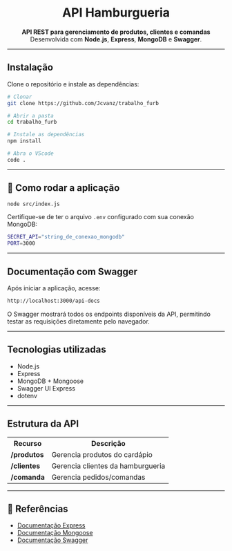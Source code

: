 ﻿<h1 align="center">API Hamburgueria</h1>

<p align="center">
  <b>API REST para gerenciamento de produtos, clientes e comandas</b><br>
  Desenvolvida com <strong>Node.js</strong>, <strong>Express</strong>, <strong>MongoDB</strong> e <strong>Swagger</strong>.
</p>

<hr>

<h2>Instalação</h2>

<p>Clone o repositório e instale as dependências:</p>

```bash
# Clonar
git clone https://github.com/Jcvanz/trabalho_furb

# Abrir a pasta
cd trabalho_furb

# Instale as dependências
npm install

# Abra o VScode
code .
```

<hr> <h2>🚀 Como rodar a aplicação</h2>

```bash
node src/index.js
```

<p>Certifique-se de ter o arquivo <code>.env</code> configurado com sua conexão MongoDB:</p>

```bash
SECRET_API="string_de_conexao_mongodb"
PORT=3000
```

<hr> <h2>Documentação com Swagger</h2> <p>Após iniciar a aplicação, acesse:</p>

```bash
http://localhost:3000/api-docs
```


<p>O Swagger mostrará todos os endpoints disponíveis da API, permitindo testar as requisições diretamente pelo navegador.</p> <hr> <h2>Tecnologias utilizadas</h2> <ul> <li>Node.js</li> <li>Express</li> <li>MongoDB + Mongoose</li> <li>Swagger UI Express</li> <li>dotenv</li> </ul> <hr> <h2>Estrutura da API</h2> <table> <tr> <th>Recurso</th> <th>Descrição</th> </tr> <tr> <td><b>/produtos</b></td> <td>Gerencia produtos do cardápio</td> </tr> <tr> <td><b>/clientes</b></td> <td>Gerencia clientes da hamburgueria</td> </tr> <tr> <td><b>/comanda</b></td> <td>Gerencia pedidos/comandas</td> </tr> </table> <hr> <h2>📖 Referências</h2> <ul> <li><a href="https://expressjs.com/">Documentação Express</a></li> <li><a href="https://mongoosejs.com/">Documentação Mongoose</a></li> <li><a href="https://swagger.io/">Documentação Swagger</a></li> </ul>


